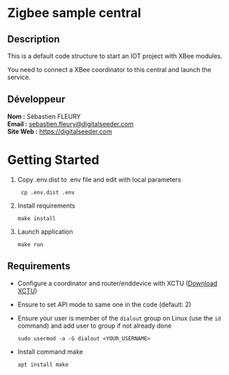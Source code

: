 
# Zigbee sample central 

## Description
This is a default code structure to start an IOT project with XBee modules.

You need to connect a XBee coordinator to this central and launch the service.

## Développeur

**Nom :** Sébastien FLEURY  
**Email :** sebastien.fleury@digitalseeder.com  
**Site Web :** https://digitalseeder.com

# Getting Started

1. Copy .env.dist to .env file and edit with local parameters

        cp .env.dist .env

2. Install requirements

       make install

3. Launch application

       make run

## Requirements
* Configure a coordinator and router/enddevice with XCTU ([Download XCTU](https://www.digi.com/products/embedded-systems/digi-xbee/digi-xbee-tools/xctu#productsupport-utilities))
* Ensure to set API mode to same one in the code (default: 2)
* Ensure your user is member of the `dialout` group on Linux (use the `id` command) and add user to group if not already done

      sudo usermod -a -G dialout <YOUR_USERNAME>

* Install command make 
      
      apt install make

